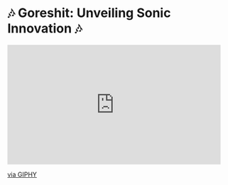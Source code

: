 # 🎶 **Goreshit: Unveiling Sonic Innovation** 🎶

<iframe src="https://giphy.com/embed/mGJounfmJoCOF8WNbl" width="480" height="270" frameBorder="0" class="giphy-embed" allowFullScreen></iframe><p><a href="https://giphy.com/gifs/mGJounfmJoCOF8WNbl">via GIPHY</a></p>
